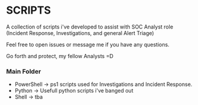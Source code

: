 # SCRIPTS

A collection of scripts i've developed to assist with SOC Analyst role
(Incident Response, Investigations, and general Alert Triage)


Feel free to open issues or message me if you have any questions.

Go forth and protect, my fellow Analysts =D



### Main Folder

- PowerShell -> ps1 scripts used for Investigations and Incident Response.
- Python -> Usefull python scripts i've banged out
- Shell -> tba
